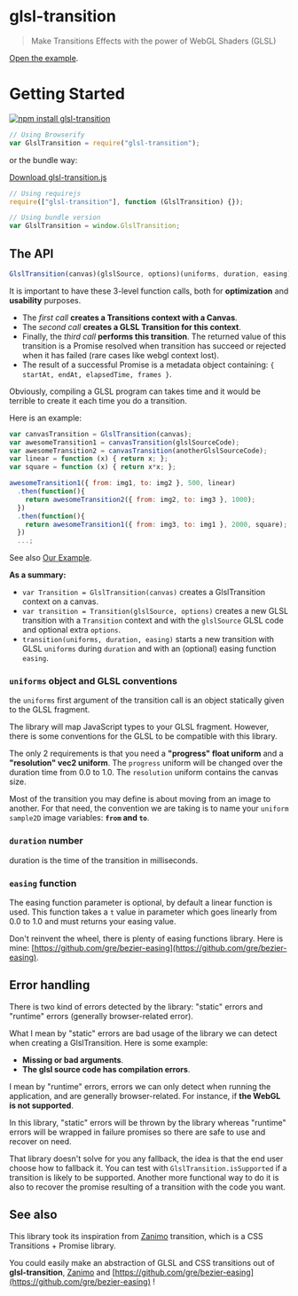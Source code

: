 # glsl-transition

> Make Transitions Effects with the power of WebGL Shaders (GLSL)

[Open the example](https://gre.github.com/glsl-transition/).

# Getting Started

[![npm install glsl-transition](https://nodei.co/npm/glsl-transition.png?mini=true)](http://npmjs.org/package/glsl-transition)
```javascript
// Using Browserify
var GlslTransition = require("glsl-transition");
```

or the bundle way:

[Download glsl-transition.js](https://github.com/gre/glsl-transition/blob/master/dist/glsl-transition.js)

```javascript
// Using requirejs
require(["glsl-transition"], function (GlslTransition) {});

// Using bundle version
var GlslTransition = window.GlslTransition;
```

## The API

```javascript
GlslTransition(canvas)(glslSource, options)(uniforms, duration, easing) // => Promise
```

It is important to have these 3-level function calls, both for **optimization** and **usability** purposes.

* The *first call* **creates a Transitions context with a Canvas**.
* The *second call* **creates a GLSL Transition for this context**.
* Finally, the *third call* **performs this transition**. The returned value of this transition is a Promise resolved when transition has succeed or rejected when it has failed (rare cases like webgl context lost).
* The result of a successful Promise is a metadata object containing: `{ startAt, endAt, elapsedTime, frames }`.

Obviously, compiling a GLSL program can takes time and it would be terrible to create it each time you do a transition.

Here is an example:

```javascript
var canvasTransition = GlslTransition(canvas);
var awesomeTransition1 = canvasTransition(glslSourceCode);
var awesomeTransition2 = canvasTransition(anotherGlslSourceCode);
var linear = function (x) { return x; };
var square = function (x) { return x*x; };

awesomeTransition1({ from: img1, to: img2 }, 500, linear)
  .then(function(){
    return awesomeTransition2({ from: img2, to: img3 }, 1000);
  })
  .then(function(){
    return awesomeTransition1({ from: img3, to: img1 }, 2000, square);
  })
  ...;
```

See also [Our Example](https://github.com/gre/glsl-transition/tree/master/example).

**As a summary:**

- `var Transition = GlslTransition(canvas)` creates a GlslTransition context on a canvas.
- `var transition = Transition(glslSource, options)` creates a new GLSL transition with a `Transition` context and with the `glslSource` GLSL code and optional extra `options`.
- `transition(uniforms, duration, easing)` starts a new transition with GLSL `uniforms` during `duration` and with an (optional) easing function `easing`.

### `uniforms` object and GLSL conventions

the `uniforms` first argument of the transition call is an object statically given to the GLSL fragment.

The library will map JavaScript types to your GLSL fragment.
However, there is some conventions for the GLSL to be compatible with this library.

The only 2 requirements is that you need a **"progress" float uniform** and a **"resolution" vec2 uniform**. The `progress` uniform will be changed over the duration time from 0.0 to 1.0. The `resolution` uniform contains the canvas size.

Most of the transition you may define is about moving from an image to another. For that need, the convention we are taking is to name your `uniform sample2D` image variables: **`from` and `to`**.

### `duration` number

duration is the time of the transition in milliseconds.

### `easing` function

The easing function parameter is optional, by default a linear function is used.
This function takes a `t` value in parameter which goes linearly from 0.0 to 1.0 and must returns your easing value.

Don't reinvent the wheel, there is plenty of easing functions library.
Here is mine: [https://github.com/gre/bezier-easing](https://github.com/gre/bezier-easing).

## Error handling

There is two kind of errors detected by the library: "static" errors and "runtime" errors (generally browser-related error).

What I mean by "static" errors are bad usage of the library we can detect when creating a GlslTransition. Here is some example:
 - **Missing or bad arguments**.
 - **The glsl source code has compilation errors**.

I mean by "runtime" errors, errors we can only detect when running the application, and are generally browser-related.
For instance, if **the WebGL is not supported**.

In this library, "static" errors will be thrown by the library whereas "runtime" errors will be wrapped in failure promises so there are safe to use and recover on need.

That library doesn't solve for you any fallback, the idea is that the end user choose how to fallback it.
You can test with `GlslTransition.isSupported` if a transition is likely to be supported.
Another more functional way to do it is also to recover the promise resulting of a transition with the code you want.
## See also

This library took its inspiration from [Zanimo](http://npmjs.org/package/zanimo) transition, which is a CSS Transitions + Promise library.

You could easily make an abstraction of GLSL and CSS transitions out of **glsl-transition**, [Zanimo](http://npmjs.org/package/zanimo) and [https://github.com/gre/bezier-easing](https://github.com/gre/bezier-easing) !
